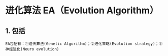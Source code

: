 # 进化算法 EA（Evolution Algorithm）

## 1. 包括

```
EA包括有：①遗传算法(Genetic Algorithm)；②进化策略(Evolution strategy)；③神经进化(Neuro evolution)
```

